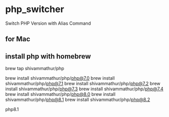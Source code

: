 # php_switcher
Switch PHP Version with Alias Command

## for Mac
## install php with homebrew
 brew tap shivammathur/php

 brew install shivammathur/php/php@7.0
 brew install shivammathur/php/php@7.1
 brew install shivammathur/php/php@7.2
 brew install shivammathur/php/php@7.3
 brew install shivammathur/php/php@7.4
 brew install shivammathur/php/php@8.0
 brew install shivammathur/php/php@8.1
 brew install shivammathur/php/php@8.2

 php8.1
